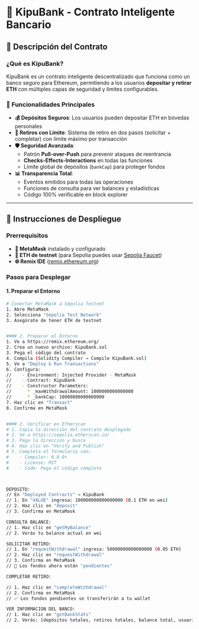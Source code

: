 
# 🏦 KipuBank - Contrato Inteligente Bancario

## 📖 Descripción del Contrato

### ¿Qué es KipuBank?
KipuBank es un contrato inteligente descentralizado que funciona como un banco seguro para Ethereum, permitiendo a los usuarios **depositar y retirar ETH** con múltiples capas de seguridad y límites configurables.

### 🎯 Funcionalidades Principales
- **💰 Depósitos Seguros**: Los usuarios pueden depositar ETH en bóvedas personales
- **🎫 Retiros con Límite**: Sistema de retiro en dos pasos (solicitar + completar) con límite máximo por transacción
- **🛡️ Seguridad Avanzada**: 
  - Patrón **Pull-over-Push** para prevenir ataques de reentrancia
  - **Checks-Effects-Interactions** en todas las funciones
  - Límite global de depósitos (`bankCap`) para proteger fondos
- **📊 Transparencia Total**: 
  - Eventos emitidos para todas las operaciones
  - Funciones de consulta para ver balances y estadísticas
  - Código 100% verificable en block explorer

---

## 🚀 Instrucciones de Despliegue

### Prerrequisitos
- **📱 MetaMask** instalado y configurado
- **💸 ETH de testnet** (para Sepolia puedes usar [Sepolia Faucet](https://sepoliafaucet.com/))
- **🌐 Remix IDE** ([remix.ethereum.org](https://remix.ethereum.org/))

### Pasos para Desplegar

#### 1. Preparar el Entorno
```bash
# Conectar MetaMask a Sepolia Testnet
1. Abre MetaMask
2. Selecciona "Sepolia Test Network" 
3. Asegúrate de tener ETH de testnet


#### 2. Preparar el Entorno
1. Ve a https://remix.ethereum.org/
2. Crea un nuevo archivo: KipuBank.sol
3. Pega el código del contrato
4. Compila (Solidity Compiler → Compile KipuBank.sol)
5. Ve a "Deploy & Run Transactions"
6. Configura:
//    - Environment: Injected Provider - MetaMask
//    - Contract: KipuBank
//    - Constructor Parameters:
//      * _maxWithdrawalAmount: 1000000000000000
//      * _bankCap: 10000000000000000
7. Haz clic en "Transact"
8. Confirma en MetaMask


#### 2. Verificar en Etherscan
# 1. Copia la dirección del contrato desplegado
# 2. Ve a https://sepolia.etherscan.io/
# 3. Pega la dirección y busca
# 4. Haz clic en "Verify and Publish"
# 5. Completa el formulario con:
#    - Compiler: 0.8.0+
#    - License: MIT
#    - Code: Pega el código completo



DEPOSITO:
// En "Deployed Contracts" → KipuBank
// 1. En "VALUE" ingresa: 100000000000000000 (0.1 ETH en wei)
// 2. Haz clic en "deposit"
// 3. Confirma en MetaMask

CONSULTA BALANCE:
// 1. Haz clic en "getMyBalance"
// 2. Verás tu balance actual en wei

SOLICITAR RETIRO:
// 1. En "requestWithdrawal" ingresa: 50000000000000000 (0.05 ETH)
// 2. Haz clic en "requestWithdrawal"
// 3. Confirma en MetaMask
// 📝 Los fondos ahora están "pendientes"

COMPLETAR RETIRO:

// 1. Haz clic en "completeWithdrawal"
// 2. Confirma en MetaMask
// ✅ Los fondos pendientes se transferirán a tu wallet

VER INFORMACION DEL BANCO:
// 1. Haz clic en "getBankStats"
// 2. Verás: [depósitos totales, retiros totales, balance total, usuarios]
